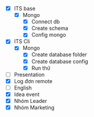 - [x] ITS base
	- [x] Mongo
		- [x] Connect db
		- [x] Create schema
		- [x] Config mongo
- [x] ITS Cli
	- [x] Mongo
		- [x] Create database folder
		- [x] Create database config
		- [x] Run thử
- [ ] Presentation
- [x] Log đơn remote
- [ ] English
- [x] Idea event
- [x] Nhóm Leader
- [x] Nhóm Marketing